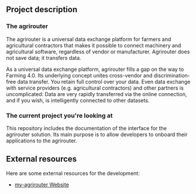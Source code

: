 
## Project description

### The agrirouter

The agrirouter is a universal data exchange platform for farmers and agricultural contractors that makes it possible to connect machinery and agricultural software, regardless of vendor or manufacturer. Agrirouter does not save data; it transfers data.

As a universal data exchange platform, agrirouter fills a gap on the way to Farming 4.0. Its underlying concept unites cross-vendor and discrimination-free data transfer. You retain full control over your data. Even data exchange with service providers (e.g. agricultural contractors) and other partners is uncomplicated: Data are very rapidly transferred via the online connection, and if you wish, is intelligently connected to other datasets.

### The current project you're looking at

This repository includes the documentation of the interface for the agrirouter solution.
Its main purpose is to allow developers to onboard their applications to the agrirouter.

## External resources

Here are some external resources for the development:

 *  [my-agrirouter Website](https://www.my-agrirouter.com)
